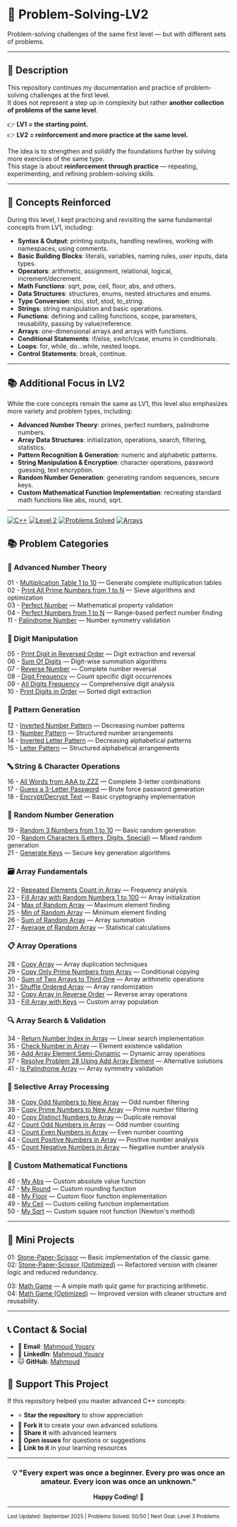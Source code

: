 # 🧩 Problem-Solving-LV2  
Problem-solving challenges of the same first level — but with different sets of problems.  

---

## 📌 Description  
This repository continues my documentation and practice of problem-solving challenges at the first level.  
It does not represent a step up in complexity but rather **another collection of problems of the same level**.  

👉 **LV1 = the starting point.**  
👉 **LV2 = reinforcement and more practice at the same level.**  

The idea is to strengthen and solidify the foundations further by solving more exercises of the same type.  
This stage is about **reinforcement through practice** — repeating, experimenting, and refining problem-solving skills.  

---

## 📝 Concepts Reinforced  
During this level, I kept practicing and revisiting the same fundamental concepts from LV1, including:  

- **Syntax & Output**: printing outputs, handling newlines, working with namespaces, using comments.  
- **Basic Building Blocks**: literals, variables, naming rules, user inputs, data types.  
- **Operators**: arithmetic, assignment, relational, logical, increment/decrement.  
- **Math Functions**: sqrt, pow, ceil, floor, abs, and others.  
- **Data Structures**: structures, enums, nested structures and enums.  
- **Type Conversion**: stoi, stof, stod, to_string.  
- **Strings**: string manipulation and basic operations.  
- **Functions**: defining and calling functions, scope, parameters, reusability, passing by value/reference.  
- **Arrays**: one-dimensional arrays and arrays with functions.  
- **Conditional Statements**: if/else, switch/case, enums in conditionals.  
- **Loops**: for, while, do…while, nested loops.  
- **Control Statements**: break, continue.  

---

## 📚 Additional Focus in LV2  
While the core concepts remain the same as LV1, this level also emphasizes more variety and problem types, including:  

- **Advanced Number Theory**: primes, perfect numbers, palindrome numbers.  
- **Array Data Structures**: initialization, operations, search, filtering, statistics.  
- **Pattern Recognition & Generation**: numeric and alphabetic patterns.  
- **String Manipulation & Encryption**: character operations, password guessing, text encryption.  
- **Random Number Generation**: generating random sequences, secure keys.  
- **Custom Mathematical Function Implementation**: recreating standard math functions like abs, round, sqrt.  

---

[![C++](https://img.shields.io/badge/C%2B%2B-00599C?style=for-the-badge&logo=c%2B%2B&logoColor=white)](#)
[![Level 2](https://img.shields.io/badge/Level%202-Intermediate-orange?style=for-the-badge)](#)
[![Problems Solved](https://img.shields.io/badge/Problems%20Solved-50-blue?style=for-the-badge)](#)
[![Arrays](https://img.shields.io/badge/Focus-Arrays%20%26%20Algorithms-red?style=for-the-badge)](#)

## 📚 Problem Categories

### 🔢 Advanced Number Theory
01 - [Multiplication Table 1 to 10](01-multiplication-table.cpp) — Generate complete multiplication tables  
02 - [Print All Prime Numbers from 1 to N](02-print-primes.cpp) — Sieve algorithms and optimization  
03 - [Perfect Number](03-perfect-number.cpp) — Mathematical property validation  
04 - [Perfect Numbers from 1 to N](04-perfect-numbers-range.cpp) — Range-based perfect number finding  
11 - [Palindrome Number](11-palindrome-number.cpp) — Number symmetry validation  

### 🔄 Digit Manipulation
05 - [Print Digit in Reversed Order](05-reverse-digits.cpp) — Digit extraction and reversal  
06 - [Sum Of Digits](06-sum-digits.cpp) — Digit-wise summation algorithms  
07 - [Reverse Number](07-reverse-number.cpp) — Complete number reversal  
08 - [Digit Frequency](08-digit-frequency.cpp) — Count specific digit occurrences  
09 - [All Digits Frequency](09-all-digit-frequency.cpp) — Comprehensive digit analysis  
10 - [Print Digits in Order](10-digits-in-order.cpp) — Sorted digit extraction  

### 🎨 Pattern Generation
12 - [Inverted Number Pattern](12-inverted-number-pattern.cpp) — Decreasing number patterns  
13 - [Number Pattern](13-number-pattern.cpp) — Structured number arrangements  
14 - [Inverted Letter Pattern](14-inverted-letter-pattern.cpp) — Decreasing alphabetical patterns  
15 - [Letter Pattern](15-letter-pattern.cpp) — Structured alphabetical arrangements  

### 🔤 String & Character Operations
16 - [All Words from AAA to ZZZ](16-all-words-aaa-zzz.cpp) — Complete 3-letter combinations  
17 - [Guess a 3-Letter Password](17-guess-password.cpp) — Brute force password generation  
18 - [Encrypt/Decrypt Text](18-encrypt-decrypt.cpp) — Basic cryptography implementation  

### 🎲 Random Number Generation
19 - [Random 3 Numbers from 1 to 10](19-random-3-numbers.cpp) — Basic random generation  
20 - [Random Characters (Letters, Digits, Special)](20-random-mixed.cpp) — Mixed random generation  
21 - [Generate Keys](21-generate-keys.cpp) — Secure key generation algorithms  

### 🗃️ Array Fundamentals
22 - [Repeated Elements Count in Array](22-repeated-elements.cpp) — Frequency analysis  
23 - [Fill Array with Random Numbers 1 to 100](23-fill-array-random.cpp) — Array initialization  
24 - [Max of Random Array](24-max-array.cpp) — Maximum element finding  
25 - [Min of Random Array](25-min-array.cpp) — Minimum element finding  
26 - [Sum of Random Array](26-sum-array.cpp) — Array summation  
27 - [Average of Random Array](27-average-array.cpp) — Statistical calculations  

### 📋 Array Operations
28 - [Copy Array](28-copy-array.cpp) — Array duplication techniques  
29 - [Copy Only Prime Numbers from Array](29-copy-primes.cpp) — Conditional copying  
30 - [Sum of Two Arrays to Third One](30-sum-two-arrays.cpp) — Array arithmetic operations  
31 - [Shuffle Ordered Array](31-shuffle-array.cpp) — Array randomization  
32 - [Copy Array in Reverse Order](32-copy-reverse.cpp) — Reverse array operations  
33 - [Fill Array with Keys](33-fill-array-keys.cpp) — Custom array population  

### 🔍 Array Search & Validation
34 - [Return Number Index in Array](34-return-index.cpp) — Linear search implementation  
35 - [Check Number in Array](35-check-number.cpp) — Element existence validation  
36 - [Add Array Element Semi-Dynamic](36-add-element.cpp) — Dynamic array operations  
37 - [Resolve Problem 28 Using Add Array Element](37-resolve-28.cpp) — Alternative solutions  
41 - [Is Palindrome Array](41-palindrome-array.cpp) — Array symmetry validation  

### 🎯 Selective Array Processing
38 - [Copy Odd Numbers to New Array](38-copy-odd.cpp) — Odd number filtering  
39 - [Copy Prime Numbers to New Array](39-copy-primes-array.cpp) — Prime number filtering  
40 - [Copy Distinct Numbers to Array](40-copy-distinct.cpp) — Duplicate removal  
42 - [Count Odd Numbers in Array](42-count-odd.cpp) — Odd number counting  
43 - [Count Even Numbers in Array](43-count-even.cpp) — Even number counting  
44 - [Count Positive Numbers in Array](44-count-positive.cpp) — Positive number analysis  
45 - [Count Negative Numbers in Array](45-count-negative.cpp) — Negative number analysis  

### 🧮 Custom Mathematical Functions
46 - [My Abs](46-myabs.cpp) — Custom absolute value function  
47 - [My Round](47-myround.cpp) — Custom rounding function  
48 - [My Floor](48-myfloor.cpp) — Custom floor function implementation  
49 - [My Ceil](49-myceil.cpp) — Custom ceiling function implementation  
50 - [My Sqrt](50-mysqrt.cpp) — Custom square root function (Newton's method)  

---

## 🚀 Mini Projects  

01: [Stone-Paper-Scissor](01-stone-paper-scissor.cpp) — Basic implementation of the classic game.  
02: [Stone-Paper-Scissor (Optimized)](01-stone-paper-scissor-optimized.cpp) — Refactored version with cleaner logic and reduced redundancy.  

03: [Math Game](02-math-game.cpp) — A simple math quiz game for practicing arithmetic.  
04: [Math Game (Optimized)](02-math-game-optimized.cpp) — Improved version with cleaner structure and reusability.  

---

## 📞 Contact & Social
- 📧 **Email**: [Mahmoud Yousry](mailto:mahmoudeltorkyservice@gmail.com)  
- 💼 **LinkedIn**: [‏Mahmoud Yousry‏](https://www.linkedin.com/in/mahmoud-yousry-711385264/)  
- 🐱 **GitHub**: [Mahmoud](https://github.com/MM-YY-MM)  

## 🎉 Support This Project

If this repository helped you master advanced C++ concepts:

- ⭐ **Star the repository** to show appreciation
- 🍴 **Fork it** to create your own advanced solutions
- 📢 **Share it** with advanced learners
- 💬 **Open issues** for questions or suggestions
- 🔗 **Link to it** in your learning resources

---

<div align="center">

### 💡 "Every expert was once a beginner. Every pro was once an amateur. Every icon was once an unknown."

**Happy Coding!** 🚀

</div>

---

<sub>Last Updated: September 2025 | Problems Solved: 50/50 | Next Goal: Level 3 Problems</sub>
